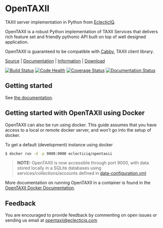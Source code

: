 # OpenTAXII

TAXII server implementation in Python from [EclecticIQ](https://www.eclecticiq.com).

OpenTAXII is a robust Python implementation of TAXII Services that
delivers rich feature set and friendly pythonic API built on top of well
designed application.

OpenTAXII is guaranteed to be compatible with [Cabby](https://github.com/EclecticIQ/cabby), TAXII client library.

[Source](https://github.com/EclecticIQ/OpenTAXII) | [Documentation](http://opentaxii.readthedocs.org) | [Information](http://www.eclecticiq.com) | [Download](https://pypi.python.org/pypi/opentaxii/)


[![Build Status](https://travis-ci.org/eclecticiq/OpenTAXII.svg?branch=move_docs)](https://travis-ci.org/eclecticiq/OpenTAXII)
[![Code Health](https://landscape.io/github/EclecticIQ/OpenTAXII/master/landscape.svg?style=flat)](https://landscape.io/github/EclecticIQ/OpenTAXII/master)
[![Coverage Status](https://coveralls.io/repos/EclecticIQ/OpenTAXII/badge.svg)](https://coveralls.io/r/EclecticIQ/OpenTAXII)
[![Documentation Status](https://readthedocs.org/projects/opentaxii/badge/?version=stable)](https://readthedocs.org/projects/opentaxii/)

## Getting started
See [the documentation](https://opentaxii.readthedocs.io/en/stable/installation.html).

## Getting started with OpenTAXII using Docker

OpenTAXII can also be run using docker. This guide assumes that you have
access to a local or remote docker server, and won’t go into the setup
of docker.

To get a default (development) instance using docker

```bash
$ docker run -d -p 9000:9000 eclecticiq/opentaxii
```

> **NOTE:**
> OpenTAXII is now accessible through port 9000, with data stored
> locally in a SQLite databases using services/collections/accounts defined
> in [data-configuration.yml](https://raw.githubusercontent.com/EclecticIQ/OpenTAXII/master/examples/data-configuration.yml)

More documentation on running OpenTAXII in a container is found in the [OpenTAXII Docker Documentation](https://opentaxii.readthedocs.io/en/stable/docker.html).

## Feedback

You are encouraged to provide feedback by commenting on open issues or
sending us email at <opentaxii@eclecticiq.com>

